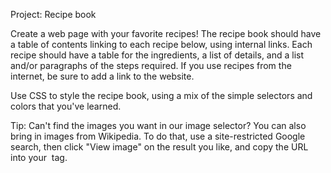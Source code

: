 Project: Recipe book

Create a web page with your favorite recipes! The recipe book should have a table of contents linking to each recipe below, using internal links. Each recipe should have a table for the ingredients, a list of details, and a list and/or paragraphs of the steps required. If you use recipes from the internet, be sure to add a link to the website.

Use CSS to style the recipe book, using a mix of the simple selectors and colors that you've learned.

Tip: Can't find the images you want in our image selector? You can also bring in images from Wikipedia. To do that, use a site-restricted Google search, then click "View image" on the result you like, and copy the URL into your <img> tag.
 
